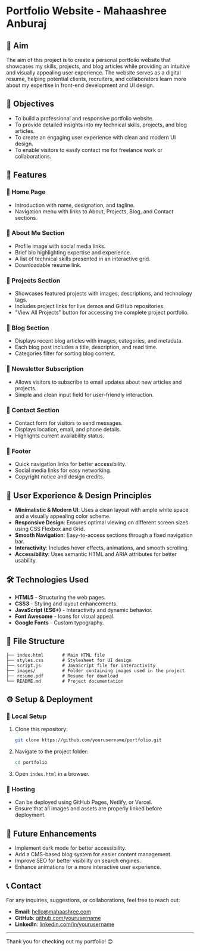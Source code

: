 # Portfolio Website - Mahaashree Anburaj

## 📌 Aim
The aim of this project is to create a personal portfolio website that showcases my skills, projects, and blog articles while providing an intuitive and visually appealing user experience. The website serves as a digital resume, helping potential clients, recruiters, and collaborators learn more about my expertise in front-end development and UI design.

## 🎯 Objectives
- To build a professional and responsive portfolio website.
- To provide detailed insights into my technical skills, projects, and blog articles.
- To create an engaging user experience with clean and modern UI design.
- To enable visitors to easily contact me for freelance work or collaborations.

## 🚀 Features
### 🔹 Home Page
- Introduction with name, designation, and tagline.
- Navigation menu with links to About, Projects, Blog, and Contact sections.

### 🔹 About Me Section
- Profile image with social media links.
- Brief bio highlighting expertise and experience.
- A list of technical skills presented in an interactive grid.
- Downloadable resume link.

### 🔹 Projects Section
- Showcases featured projects with images, descriptions, and technology tags.
- Includes project links for live demos and GitHub repositories.
- "View All Projects" button for accessing the complete project portfolio.

### 🔹 Blog Section
- Displays recent blog articles with images, categories, and metadata.
- Each blog post includes a title, description, and read time.
- Categories filter for sorting blog content.

### 🔹 Newsletter Subscription
- Allows visitors to subscribe to email updates about new articles and projects.
- Simple and clean input field for user-friendly interaction.

### 🔹 Contact Section
- Contact form for visitors to send messages.
- Displays location, email, and phone details.
- Highlights current availability status.

### 🔹 Footer
- Quick navigation links for better accessibility.
- Social media links for easy networking.
- Copyright notice and design credits.

## 🎨 User Experience & Design Principles
- **Minimalistic & Modern UI**: Uses a clean layout with ample white space and a visually appealing color scheme.
- **Responsive Design**: Ensures optimal viewing on different screen sizes using CSS Flexbox and Grid.
- **Smooth Navigation**: Easy-to-access sections through a fixed navigation bar.
- **Interactivity**: Includes hover effects, animations, and smooth scrolling.
- **Accessibility**: Uses semantic HTML and ARIA attributes for better usability.

## 🛠️ Technologies Used
- **HTML5** - Structuring the web pages.
- **CSS3** - Styling and layout enhancements.
- **JavaScript (ES6+)** - Interactivity and dynamic behavior.
- **Font Awesome** - Icons for visual appeal.
- **Google Fonts** - Custom typography.

## 📂 File Structure
```
├── index.html       # Main HTML file
├── styles.css       # Stylesheet for UI design
├── script.js        # JavaScript file for interactivity
├── images/          # Folder containing images used in the project
├── resume.pdf       # Resume for download
└── README.md        # Project documentation
```

## ⚙️ Setup & Deployment
### 🔹 Local Setup
1. Clone this repository:
   ```sh
   git clone https://github.com/yourusername/portfolio.git
   ```
2. Navigate to the project folder:
   ```sh
   cd portfolio
   ```
3. Open `index.html` in a browser.

### 🔹 Hosting
- Can be deployed using GitHub Pages, Netlify, or Vercel.
- Ensure that all images and assets are properly linked before deployment.

## 🚀 Future Enhancements
- Implement dark mode for better accessibility.
- Add a CMS-based blog system for easier content management.
- Improve SEO for better visibility on search engines.
- Enhance animations for a more interactive user experience.

## 📞 Contact
For any inquiries, suggestions, or collaborations, feel free to reach out:
- **Email**: hello@mahaashree.com
- **GitHub**: [github.com/yourusername](https://github.com/yourusername)
- **LinkedIn**: [linkedin.com/in/yourusername](https://linkedin.com/in/yourusername)

---
Thank you for checking out my portfolio! 😊

